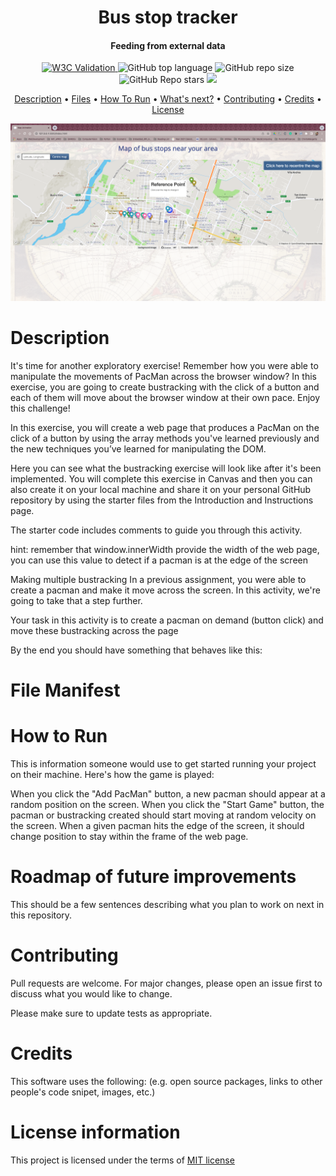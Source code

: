 <h1 align="center">
  Bus stop tracker
  <br>
</h1>
<h4 align="center">Feeding from external data</h4>

<p align="center">
<a href="https://validator.nu/?doc=https://jlulloaa.github.io/bustracking">
<img alt="W3C Validation" src="https://img.shields.io/w3c-validation/html?logo=w3c&style=plastic&targetUrl=https%3A%2F%2Fjlulloaa.github.io%2Fbustracking">
</a>
  <img alt="GitHub top language" src="https://img.shields.io/github/languages/top/jlulloaa/bustracking?style=plastic">
  <img alt="GitHub repo size" src="https://img.shields.io/github/repo-size/jlulloaa/bustracking?color=yellow&style=plastic">
  <img alt="GitHub Repo stars" src="https://img.shields.io/github/stars/jlulloaa/bustracking?style=plastic">
  <a href="https://github.com/jlulloaa/bustracking/blob/main/LICENSE" target="_blank"> <img src="https://img.shields.io/github/license/jlulloaa/bustracking?style=plastic"></a>
</p>

<p align="center">
  <a href="#description">Description</a> •
  <a href="#file-manifest">Files</a> •
  <a href="#how-to-run">How To Run</a> •
  <a href="#roadmap-of-future-improvements">What's next?</a> •
  <a href="#contributing">Contributing</a> •
  <a href="#credits">Credits</a> •
  <a href="#license-information">License</a>
</p>

<img alt="Screenshot" src="howto/screenshot.png">

# Description
It's time for another exploratory exercise! Remember how you were able to manipulate the movements of PacMan across the browser window? In this exercise, you are going to create bustracking with the click of a button and each of them will move about the browser window at their own pace. Enjoy this challenge!

In this exercise, you will create a web page that produces a PacMan on the click of a button by using the array methods you've learned previously and the new techniques you’ve learned for manipulating the DOM.

Here you can see what the bustracking exercise will look like after it's been implemented. You will complete this exercise in Canvas and then you can also create it on your local machine and share it on your personal GitHub repository by using the starter files from the Introduction and Instructions page.

The starter code includes comments to guide you through this activity.

hint: remember that window.innerWidth provide the width of the web page, you can use this value to detect if a pacman is at the edge of the screen

Making multiple bustracking
In a previous assignment, you were able to create a pacman and make it move across the screen. In this activity, we're going to take that a step further.

Your task in this activity is to create a pacman on demand (button click) and move these bustracking across the page

By the end you should have something that behaves like this:

# File Manifest

# How to Run
This is information someone would use to get started running your project on their machine. 
Here's how the game is played:

When you click the "Add PacMan" button, a new pacman should appear at a random position on the screen.
When you click the "Start Game" button, the pacman or bustracking created should start moving at random velocity on the screen.
When a given pacman hits the edge of the screen, it should change position to stay within the frame of the web page.

# Roadmap of future improvements
This should be a few sentences describing what you plan to work on next in this repository. 

# Contributing
Pull requests are welcome. For major changes, please open an issue first to discuss what you would like to change.

Please make sure to update tests as appropriate.

# Credits
This software uses the following:
(e.g. open source packages, links to other people's code snipet, images, etc.)

# License information
This project is licensed under the terms of <a href="https://github.com/jlulloaa/bustracking/blob/main/LICENSE" target="_blank"> MIT license </a>


